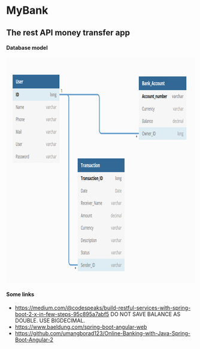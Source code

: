 # MyBank 
## The rest API money transfer app

#### Database model

 <img src="https://github.com/mancio/MyBank/blob/master/diagrams/database.PNG" alt="Bank Database model" height="600" >

#### Some links
- https://medium.com/@codespeaks/build-restful-services-with-spring-boot-2-x-in-few-steps-95c895a7abf5
  DO NOT SAVE BALANCE AS DOUBLE. USE BIGDECIMAL.
- https://www.baeldung.com/spring-boot-angular-web
- https://github.com/umangborad123/Online-Banking-with-Java-Spring-Boot-Angular-2

